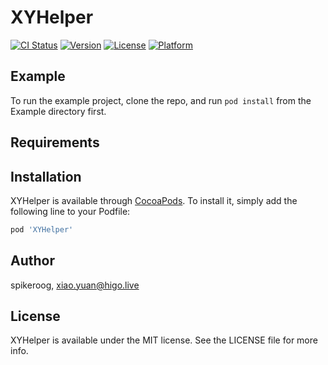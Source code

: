 # XYHelper

[![CI Status](https://img.shields.io/travis/spikeroog/XYHelper.svg?style=flat)](https://travis-ci.org/spikeroog/XYHelper)
[![Version](https://img.shields.io/cocoapods/v/XYHelper.svg?style=flat)](https://cocoapods.org/pods/XYHelper)
[![License](https://img.shields.io/cocoapods/l/XYHelper.svg?style=flat)](https://cocoapods.org/pods/XYHelper)
[![Platform](https://img.shields.io/cocoapods/p/XYHelper.svg?style=flat)](https://cocoapods.org/pods/XYHelper)

## Example

To run the example project, clone the repo, and run `pod install` from the Example directory first.

## Requirements

## Installation

XYHelper is available through [CocoaPods](https://cocoapods.org). To install
it, simply add the following line to your Podfile:

```ruby
pod 'XYHelper'
```

## Author

spikeroog, xiao.yuan@higo.live

## License

XYHelper is available under the MIT license. See the LICENSE file for more info.
